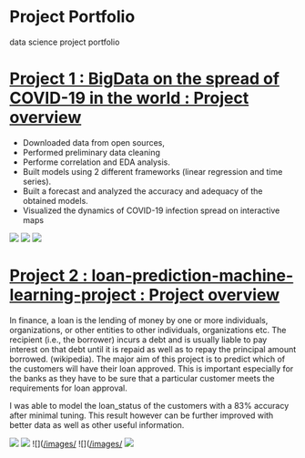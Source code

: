 # Project Portfolio
data science project portfolio
# [Project 1 : BigData on the spread of COVID-19 in the world : Project overview](https://github.com/MusaMasango/BigData-on-the-spread-of-COVID-19-in-the-world)
* Downloaded data from open sources,
* Performed preliminary data cleaning
* Performe correlation and EDA analysis.
* Built models using 2 different frameworks (linear regression and time series).
* Built a forecast and analyzed the accuracy and adequacy of the obtained models.
* Visualized the dynamics of COVID-19 infection spread on interactive maps

![](https://github.com/MusaMasango/Project-portfolio/blob/main/images/pivot%20table.png)
![](https://github.com/MusaMasango/Project-portfolio/blob/main/images/covid%20cases.png)
![](https://github.com/MusaMasango/Project-portfolio/blob/main/images/correlation%20matrix.png)



# [Project 2 : loan-prediction-machine-learning-project : Project overview](https://github.com/MusaMasango/loan-prediction-machine-learning-project)

In finance, a loan is the lending of money by one or more individuals, organizations, or other entities to other individuals, organizations etc. The recipient (i.e., the borrower) incurs a debt and is usually liable to pay interest on that debt until it is repaid as well as to repay the principal amount borrowed. (wikipedia). The major aim of this project is to predict which of the customers will have their loan approved. This is important especially for the banks as they have to be sure that a particular customer meets the requirements for loan approval. 
 
I was able to model the loan_status of the customers with a 83% accuracy after minimal tuning. This result however can be further improved with better data as well as other useful information.

![](https://github.com/MusaMasango/Project-portfolio/blob/main/images/bar%20graph.png)
![](https://github.com/MusaMasango/Project-portfolio/blob/main/images/correlation%20plot.png)
![]([/images/](https://github.com/MusaMasango/Project-portfolio/blob/main/images/credit%20history.png)
![]([/images/](https://github.com/MusaMasango/Project-portfolio/blob/main/images/loan%20amount.png)
![](https://github.com/MusaMasango/Project-portfolio/blob/main/images/applicant%20income.png)


